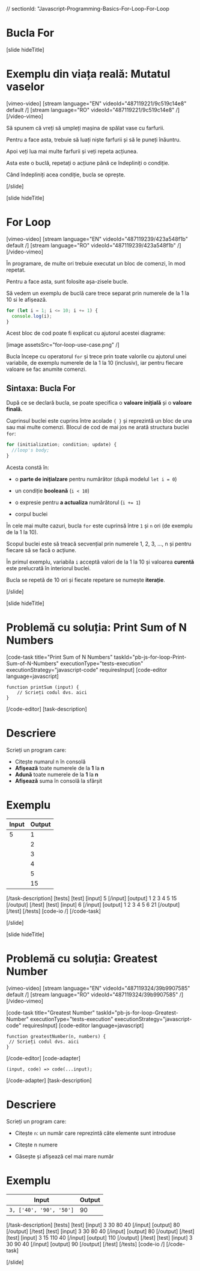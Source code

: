 // sectionId: "Javascript-Programming-Basics-For-Loop-For-Loop

# Bucla For

[slide hideTitle]

# Exemplu din viața reală: Mutatul vaselor

[vimeo-video]
[stream language="EN" videoId="487119221/9c519c14e8" default /]
[stream language="RO" videoId="487119221/9c519c14e8"  /]
[/video-vimeo]

Să spunem că vreți să umpleți mașina de spălat vase cu farfurii.

Pentru a face asta, trebuie să luați niște farfurii și să le puneți înăuntru.

Apoi veți lua mai multe farfurii și veți repeta acțiunea.

Asta este o buclă, repetați o acțiune până ce îndepliniți o condiție.

Când îndepliniți acea condiție, bucla se oprește.

[/slide]

[slide hideTitle]
# For Loop

[vimeo-video]
[stream language="EN" videoId="487119239/423a548f1b" default /]
[stream language="RO" videoId="487119239/423a548f1b"  /]
[/video-vimeo]

În programare, de multe ori trebuie executat un bloc de comenzi, în mod repetat. 

Pentru a face asta, sunt folosite așa-zisele bucle. 

Să vedem un exemplu de buclă care trece separat prin numerele de la 1 la 10 si le afișează. 

```js live
for (let i = 1; i <= 10; i += 1) {
  console.log(i);
}
```

Acest bloc de cod poate fi explicat cu ajutorul acestei diagrame:

[image assetsSrc="for-loop-use-case.png" /]

Bucla începe cu operatorul `for` și trece prin toate valorile cu ajutorul unei variabile, de exemplu numerele de la 1 la 10 (inclusiv), iar pentru fiecare valoare se fac anumite comenzi. 

## Sintaxa: Bucla For 

După ce se declară bucla, se poate specifica o  **valoare inițială** și o **valoare finală.** 

Cuprinsul buclei este cuprins între acolade `{ }` și reprezintă un bloc de una sau mai multe comenzi. 
Blocul de cod de mai jos ne arată structura buclei `for`: 

``` js
for (initialization; condition; update) {
  //loop's body;
}
```

Acesta constă în:

* o **parte de inițialzare** pentru numărător (după modelul `let i = 0`)

* un condiție **booleană** (`i < 10`)

* o expresie pentru  **a actualiza** numărătorul (``i += 1``)

* corpul buclei

În cele mai multe cazuri, bucla  `for` este cuprinsă între `1` și `n` ori (de exemplu de la 1 la 10).

Scopul buclei este să treacă secvențial prin numerele 1, 2, 3, …, n și pentru fiecare să se facă o acțiune.

În primul exemplu, variabila `i` acceptă valori de la 1 la 10 și valoarea **curentă** este prelucrată în interiorul buclei.

Bucla se repetă de 10 ori și fiecate repetare se numește **iterație**.

[/slide]

[slide hideTitle]
# Problemă cu soluția: Print Sum of N Numbers


[code-task title="Print Sum of N Numbers" taskId="pb-js-for-loop-Print-Sum-of-N-Numbers" executionType="tests-execution" executionStrategy="javascript-code" requiresInput]
[code-editor language=javascript]
```
function printSum (input) {
    // Scrieți codul dvs. aici
}
```
[/code-editor]
[task-description]

# Descriere
Scrieți un program care:

* Citește numarul n în consolă
* **Afișează** toate numerele de la **1** la **n**
* **Adună** toate numerele de la **1** la **n**
* **Afișează** suma în consolă la sfârșit

# Exemplu
  | **Input** | **Output** |
| --- | --- |
|5| 1 |
|| 2 |
|| 3 |
|| 4 |
|| 5 |
|| 15 |

[/task-description]
[tests]
[test]
[input]
5
[/input]
[output]
1
2
3
4
5
15
[/output]
[/test]
[test]
[input]
6
[/input]
[output]
1
2
3
4
5
6
21
[/output]
[/test]
[/tests]
[code-io /]
[/code-task]

[/slide]



[slide hideTitle]
# Problemă cu soluția: Greatest Number

[vimeo-video]
[stream language="EN" videoId="487119324/39b9907585" default /]
[stream language="RO" videoId="487119324/39b9907585"  /]
[/video-vimeo]

[code-task title="Greatest Number" taskId="pb-js-for-loop-Greatest-Number" executionType="tests-execution" executionStrategy="javascript-code" requiresInput]
[code-editor language=javascript]
```
function greatestNumber(n, numbers) {
 // Scrieți codul dvs. aici
}
```
[/code-editor]
[code-adapter]
```
(input, code) => code(...input);
```
[/code-adapter]
[task-description]

# Descriere
Scrieți un program care: 

* Citește `n`: un număr care reprezintă câte elemente sunt introduse 

* Citește n numere 

* Găsește și afișează cel mai mare număr 

# Exemplu

| **Input** | **Output** |
| --- | --- |
|`3, ['40', '90', '50']`| 90 |


[/task-description]
[tests]
[test]
[input]
3
30
80
40
[/input]
[output]
80
[/output]
[/test]
[test]
[input]
3
30
80
40
[/input]
[output]
80
[/output]
[/test]
[test]
[input]
3
15
110
40
[/input]
[output]
110
[/output]
[/test]
[test]
[input]
3
30
90
40
[/input]
[output]
90
[/output]
[/test]
[/tests]
[code-io /]
[/code-task]

[/slide]

